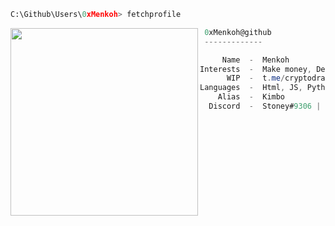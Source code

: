 ```py
C:\Github\Users\0xMenkoh> fetchprofile
```

<img align="left" src="https://cdn.discordapp.com/attachments/951925116227436624/951928844179345488/a_784207f09bfed6210be3fc12eb6c66d5.gif" width="300" /> 

```csharp
 0xMenkoh@github
 -------------

     Name  -  Menkoh
Interests  -  Make money, Development, Finance
      WIP  -  t.me/cryptodrainers
Languages  -  Html, JS, Python, C#
    Alias  -  Kimbo
  Discord  -  Stoney#9306 | 954051011801137234
```
